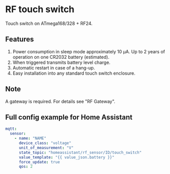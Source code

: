 # RF touch switch

Touch switch on ATmega168/328 + RF24.

## Features

1. Power consumption in sleep mode approximately 10 μA. Up to 2 years of operation on one CR2032 battery (estimated).
2. When triggered transmits battery level charge.
3. Automatic restart in case of a hang-up.
4. Easy installation into any standard touch switch enclosure.

## Note

A gateway is required. For details see "RF Gateway".

## Full config example for Home Assistant

```yml
mqtt:
  sensor:
    - name: "NAME"
      device_class: "voltage"
      unit_of_measurement: "V"
      state_topic: "homeassistant/rf_sensor/ID/touch_switch"
      value_template: "{{ value_json.battery }}"
      force_update: true
      qos: 2
```
